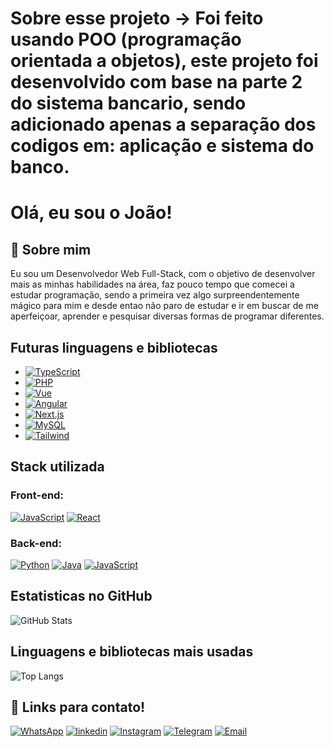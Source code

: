 # Sobre esse projeto -> Foi feito usando POO (programação orientada a objetos), este projeto foi desenvolvido com base na parte 2 do sistema bancario, sendo adicionado apenas a separação dos codigos em: aplicação e sistema do banco.
 
 
 
 # Olá, eu sou o João! 


## 🚀 Sobre mim
Eu sou um Desenvolvedor Web Full-Stack, com o objetivo de desenvolver mais as minhas habilidades na área, faz pouco tempo que comecei a estudar programação, sendo a primeira vez algo surpreendentemente mágico para mim e desde entao não paro de estudar e ir em buscar de me aperfeiçoar, aprender e pesquisar diversas formas de programar diferentes.
 


## Futuras linguagens e bibliotecas

- [![TypeScript](https://img.shields.io/badge/TypeScript-007ACC?style=for-the-badge&logo=typescript&logoColor=white)](https://www.typescriptlang.org)
- [![PHP](https://img.shields.io/badge/PHP-777BB4?style=for-the-badge&logo=php&logoColor=white)](https://www.php.net)
- [![Vue](https://img.shields.io/badge/vuejs-%2335495e.svg?style=for-the-badge&logo=vuedotjs&logoColor=%234FC08D)](https://vuejs.org)
- [![Angular](https://img.shields.io/badge/Angular-DD0031?style=for-the-badge&logo=angular&logoColor=white)](https://angular.io)
- [![Next.js](https://img.shields.io/badge/Next.js-000000?style=for-the-badge&logo=next.js)](https://nextjs.org/)
- [![MySQL](https://img.shields.io/badge/MySQL-00000F?style=for-the-badge&logo=mysql&logoColor=white)](https://www.mysql.com)
- [![Tailwind](https://img.shields.io/badge/tailwindcss-%2338B2AC.svg?style=for-the-badge&logo=tailwind-css&logoColor=white)](https://tailwindcss.com)


## Stack utilizada

### Front-end:
[![JavaScript](https://img.shields.io/badge/JavaScript-F7DF1E?style=for-the-badge&logo=javascript&logoColor=black)](https://developer.mozilla.org/pt-BR/docs/Web/JavaScript)
[![React](https://img.shields.io/badge/React-20232A?style=for-the-badge&logo=react&logoColor=61DAFB)](https://react.dev)


### Back-end:
[![Python](https://img.shields.io/badge/python-3670A0?style=for-the-badge&logo=python&logoColor=ffdd54)](https://www.python.org)
[![Java](https://img.shields.io/badge/java-%23ED8B00.svg?style=for-the-badge&logo=openjdk&logoColor=white)](https://www.java.com/pt-BR/) 
[![JavaScript](https://img.shields.io/badge/JavaScript-F7DF1E?style=for-the-badge&logo=javascript&logoColor=black)](https://developer.mozilla.org/pt-BR/docs/Web/JavaScript)

## Estatisticas no GitHub

![GitHub Stats](https://github-readme-stats.vercel.app/api?username=r0ld40&theme=transparent&bg_color=000&border_color=30A3DC&show_icons=true&icon_color=30A3DC&title_color=E94D5F&text_color=FFF)

## Linguagens e bibliotecas mais usadas

![Top Langs](https://github-readme-stats-git-masterrstaa-rickstaa.vercel.app/api/top-langs/?username=r0ld40&layout=compact&bg_color=000&border_color=30A3DC&title_color=E94D5F&text_color=FFF)

## 🔗 Links para contato!

[![WhatsApp](https://img.shields.io/badge/WhatsApp-000?style=for-the-badge&logo=whatsapp&logoColor=)](https://wa.me/5548996160632)
[![linkedin](https://img.shields.io/badge/linkedin-000?style=for-the-badge&logo=linkedin&logoColor=blue)](https://www.linkedin.com/in/roldao-jv/)
[![Instagram](https://img.shields.io/badge/instagram-000?style=for-the-badge&logo=instagram&logoColor=)](https://www.instagram.com/roldao_jv/)
[![Telegram](https://img.shields.io/badge/Telegram-000?style=for-the-badge&logo=telegram&logoColor=2CA5E0)](https://t.me/R0LD40)
[![Email](https://img.shields.io/badge/email-000?style=for-the-badge&logo=gmail&logoColor=)](mailto:roldao0634@gmail.com)
